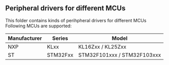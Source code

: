 ## Peripheral drivers for different MCUs
This folder contains kinds of perihpheral drivers for different MCUs   
Following MCUs are supported:   

 Manufacturer  | Series    | Model       
-------------- | --------- | ----------  
 NXP           | KLxx      | KL16Zxx / KL25Zxx   
 ST            | STM32Fxx  | STM32F101xxx / STM32F103xxx


